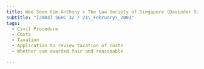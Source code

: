 ```yaml
---
title: Wee Soon Kim Anthony v The Law Society of Singapore (Davinder Singh and another, 
subtitle: "[2003] SGHC 32 / 21\_February\_2003"
tags:
  - Civil Procedure
  - Costs
  - Taxation
  - Application to review taxation of costs
  - Whether sum awarded fair and reasonable

---
```


